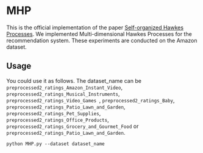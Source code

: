 # MHP

This is the official implementation of the paper [Self-organized Hawkes Processes](https://link.springer.com/chapter/10.1007/978-3-030-93049-3_12). We implemented Multi-dimensional Hawkes Processes for the recommendation system. These experiments are conducted on the Amazon dataset.

## Usage 

You could use it as follows. The dataset_name can be `preprocessed2_ratings_Amazon_Instant_Video`, `preprocessed2_ratings_Musical_Instruments`, `preprocessed2_ratings_Video_Games `, `preprocessed2_ratings_Baby`, `preprocessed2_ratings_Patio_Lawn_and_Garden`, `preprocessed2_ratings_Pet_Supplies`, `preprocessed2_ratings_Office_Products`, `preprocessed2_ratings_Grocery_and_Gourmet_Food` or `preprocessed2_ratings_Patio_Lawn_and_Garden`.

```
python MHP.py --dataset dataset_name
```
